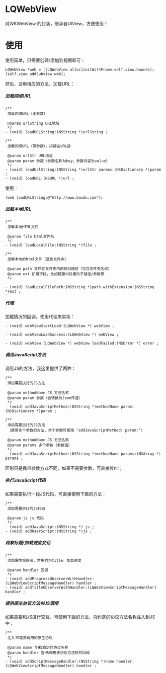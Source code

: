 # LQWebView
对WKWebView 的封装，继承自UIView，方便使用！

# 使用
使用简单，只需要创建/添加到视图即可：
```
LQWebView *web = [[LQWebView alloc]initWithFrame:self.view.bounds];
[self.view addSubview:web];
```

然后，调用相应的方法，加载URL：
##### 加载网络URL
```
/**
 加载网络URL（无参数）

 @param urlString URL地址
 */
- (void) loadURLString:(NSString *)urlString ;

/**
 加载网络URL（带参数），拼接在URL后

 @param urlStr URL地址
 @param param 参数（参数名称为key，参数内容为value）
 */
- (void) loadUrlString:(NSString *)urlStr params:(NSDictionary *)param ;
- (void) loadURL:(NSURL *)url ;
```
使用：
```
[web loadURLString:@"http://www.baidu.com"];
```

##### 加载本地URL
```
/**
 加载本地HTML文件
 
 @param file html文件名
 */
- (void) loadLocalFile:(NSString *)file ;

/**
 加载本地的html文件（蓝色文件夹）
 
 @param path 文件在文件夹内的相对路径（包含文件夹名称）
 @param ext 扩展字段，比如链接中拼接的子路径/参数等
 */

- (void) loadLocalFilePath:(NSString *)path withExtension:(NSString *)ext ;
```

##### 代理
加载情况的回调，使用代理来实现：
```
- (void) webViewStartLoad:(LQWebView *) webView ;

- (void) webViewLoadSuccess:(LQWebView *) webView ;

- (void) webView:(LQWebView *) webView loadFailed:(NSError *) error ;
```

##### 调用JavaScript方法
调用JS的方法，我这里提供了两种：
```
/**
 添加需要执行的JS方法

 @param methodName JS 方法名称
 @param param 参数（会转换为Json传递）
 */
- (void) addJavaScriptMethod:(NSString *)methodName param:(NSDictionary *)param ;

/**
 添加需要执行的JS方法
 （携带多个参数的方法，单个参数可使用 ‘addJavaScriptMethod: param:’）

 @param methodName JS 方法名称
 @param params 多个参数（参数值）
 */
- (void) addJavaScriptMethod:(NSString *)methodName params:(NSArray *) params ;

```
区别只是携带参数方式不同，如果不需要参数，可直接传nil；

##### 执行JavaScript代码
如果需要执行一段JS代码，可直接使用下面的方法：
```
/**
 添加需要执行的JS代码

 @param js js 代码
 */
- (void) addJavaScript:(NSString *) js ;
- (void) addUserScript:(NSString *)js ;
```

##### 观察标题/加载进度变化
```
/**
 添加属性观察者，常用的为title，加载进度

 @param handler 回调
 */
- (void) addProgressObserverWithHandler:(LQWebViewScriptMessageHandler) handler ;
- (void) addTitleObserverWithHandler:(LQWebViewScriptMessageHandler) handler ;
```

##### 提供原生协议方法供JS调用
如果需要和JS进行交互，可使用下面的方法，将约定的协议方法名称注入到JS中：
```
/**
 注入JS需要调用的原生协议

 @param name 与H5商定的协议名称
 @param handler 当H5调用该协议方法时的回调
 */
- (void) addScriptMessageHandler:(NSString *)name handler:(LQWebViewScriptMessageHandler) handler ;
```

    


